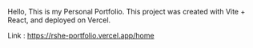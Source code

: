 Hello, This is my Personal Portfolio. This project was created with Vite + React, and deployed on Vercel. 

Link : https://rshe-portfolio.vercel.app/home


